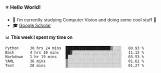 ### ⭐️ Hello World!

<!--
**hologerry/hologerry** is a ✨ _special_ ✨ repository because its `README.md` (this file) appears on your GitHub profile.

Here are some ideas to get you started:

- 🔭 I’m currently working and studying on Computer Vision
- 🌱 I’m currently learning at Peking University
- 💬 Ask me about 
- 📫 How to reach me: E-mail
- 😄 Pronouns: he/his
- ⚡ Fun fact: Music is the Power
-->


- 🔭 I’m currently studying Computer Vision and doing some cool stuff 🤖
- 🎓 [Google Scholar](https://scholar.google.com/citations?user=3ykqW9wAAAAJ&hl=en)


📊 **This week I spent my time on**

<!--START_SECTION:waka-->
```text
Python     30 hrs 24 mins  ████████████████████▒░░░░   80.93 % 
Bash       4 hrs 10 mins   ██▓░░░░░░░░░░░░░░░░░░░░░░   11.12 % 
Markdown   1 hr 19 mins    █░░░░░░░░░░░░░░░░░░░░░░░░   03.53 % 
YAML       36 mins         ▒░░░░░░░░░░░░░░░░░░░░░░░░   01.62 % 
Text       28 mins         ▒░░░░░░░░░░░░░░░░░░░░░░░░   01.27 % 
```
<!--END_SECTION:waka-->
